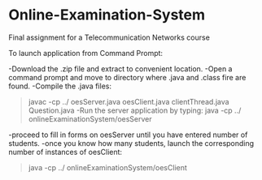 # Online-Examination-System
Final assignment for a Telecommunication Networks course

To launch application from Command Prompt:

-Download the .zip file and extract to convenient location.
-Open a command prompt and move to directory where .java and .class fire are found.
-Compile the .java files:
  >javac -cp ../ oesServer.java oesClient.java clientThread.java Question.java
-Run the server application by typing:
  > java -cp ../ onlineExaminationSystem/oesServer
  
-proceed to fill in forms on oesServer until you have entered number of students.
-once you know how many students, launch the corresponding number of instances of oesClient:
  > java -cp ../ onlineExaminationSystem/oesClient
